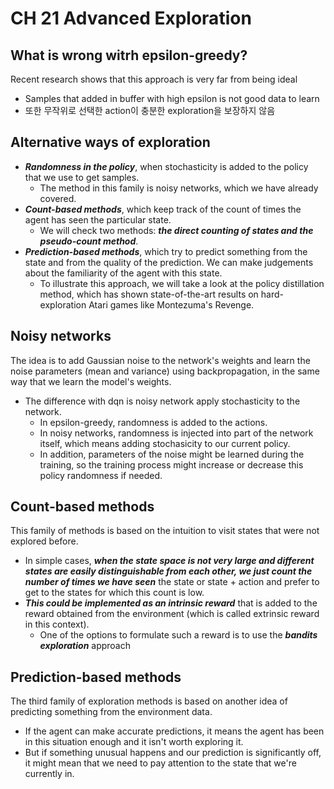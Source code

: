 # CH 21 Advanced Exploration

## What is wrong witrh epsilon-greedy?

Recent research shows that this approach is very far from being ideal

- Samples that added in buffer with high epsilon is not good data to learn
- 또한 무작위로 선택한 action이 충분한 exploration을 보장하지 않음

## Alternative ways of exploration

- ***Randomness in the policy***, when stochasticity is added to the policy that we use to get samples.
  - The method in this family is noisy networks, which we have already covered.
- ***Count-based methods***, which keep track of the count of times the agent has seen the particular state.
  - We will check two methods: ***the direct counting of states and the pseudo-count method***.
- ***Prediction-based methods***, which try to predict something from the state and from the quality of the prediction. We can make judgements about the familiarity of the agent with this state.
  - To illustrate this approach, we will take a look at the policy distillation method, which has shown state-of-the-art results on hard-exploration Atari games like Montezuma's Revenge.

## Noisy networks

The idea is to add Gaussian noise to the network's weights and learn the noise parameters (mean and variance) using backpropagation, in the same way that we learn the model's weights.

- The difference with dqn is noisy network apply stochasticity to the network.
  - In epsilon-greedy, randomness is added to the actions.
  - In noisy networks, randomness is injected into part of the network itself, which means adding stochasicity to our current policy.
  - In addition, parameters of the noise might be learned during the training, so the training process might increase or decrease this policy randomness if needed.

## Count-based methods

This family of methods is based on the intuition to visit states that were not explored before.

- In simple cases, ***when the state space is not very large and different states are easily distinguishable from each other, we just count the number of times we have seen*** the state or state + action and prefer to get to the states for which this count is low.
- ***This could be implemented as an intrinsic reward*** that is added to the reward obtained from the environment (which is called extrinsic reward in this context).
  - One of the options to formulate such a reward is to use the ***bandits exploration*** approach

## Prediction-based methods

The third family of exploration methods is based on another idea of predicting something from the environment data.

- If the agent can make accurate predictions, it means the agent has been in this situation enough and it isn't worth exploring it.
- But if something unusual happens and our prediction is significantly off, it might mean that we need to pay attention to the state that we're currently in. 